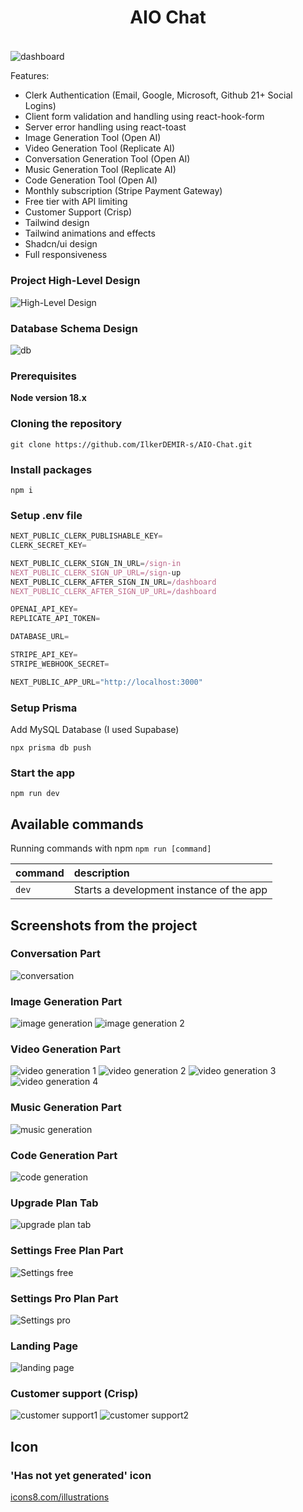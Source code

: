 # <div align="center"><h4>AIO Chat</h4></div>


![dashboard](https://github.com/IlkerDEMIR-s/AIO-Chat/blob/main/public/ss/dashboard.png)

Features:

- Clerk Authentication (Email, Google, Microsoft, Github 21+ Social Logins)
- Client form validation and handling using react-hook-form
- Server error handling using react-toast
- Image Generation Tool (Open AI)
- Video Generation Tool (Replicate AI)
- Conversation Generation Tool (Open AI)
- Music Generation Tool (Replicate AI)
- Code Generation Tool (Open AI)
- Monthly subscription (Stripe Payment Gateway)
- Free tier with API limiting
- Customer Support (Crisp)
- Tailwind design
- Tailwind animations and effects
- Shadcn/ui design
- Full responsiveness
  

### Project High-Level Design
![High-Level Design](https://github.com/IlkerDEMIR-s/AIO-Chat/blob/main/public/ss/High-Level%20Design.png)

### Database Schema Design
![db](https://github.com/IlkerDEMIR-s/AIO-Chat/blob/main/public/ss/db.png)


### Prerequisites

**Node version 18.x**

### Cloning the repository

```shell
git clone https://github.com/IlkerDEMIR-s/AIO-Chat.git
```

### Install packages

```shell
npm i
```

### Setup .env file


```js
NEXT_PUBLIC_CLERK_PUBLISHABLE_KEY=
CLERK_SECRET_KEY=

NEXT_PUBLIC_CLERK_SIGN_IN_URL=/sign-in
NEXT_PUBLIC_CLERK_SIGN_UP_URL=/sign-up
NEXT_PUBLIC_CLERK_AFTER_SIGN_IN_URL=/dashboard
NEXT_PUBLIC_CLERK_AFTER_SIGN_UP_URL=/dashboard

OPENAI_API_KEY=
REPLICATE_API_TOKEN=

DATABASE_URL=

STRIPE_API_KEY=
STRIPE_WEBHOOK_SECRET=

NEXT_PUBLIC_APP_URL="http://localhost:3000"
```

### Setup Prisma

Add MySQL Database (I used Supabase)

```shell
npx prisma db push

```

### Start the app

```shell
npm run dev
```

## Available commands

Running commands with npm `npm run [command]`

| command         | description                              |
| :-------------- | :--------------------------------------- |
| `dev`           | Starts a development instance of the app |



## Screenshots from the project

### Conversation Part
![conversation](https://github.com/IlkerDEMIR-s/AIO-Chat/blob/main/public/ss/conversation.png)

### Image Generation Part
![image generation](https://github.com/IlkerDEMIR-s/AIO-Chat/blob/main/public/ss/image%20generation.png)
![image generation 2](https://github.com/IlkerDEMIR-s/AIO-Chat/blob/main/public/ss/image%20generation%202.png)

### Video Generation Part
![video generation 1](https://github.com/IlkerDEMIR-s/AIO-Chat/blob/main/public/ss/video%20generation%201.png)
![video generation 2](https://github.com/IlkerDEMIR-s/AIO-Chat/blob/main/public/ss/video%20generation%202.png)
![video generation 3](https://github.com/IlkerDEMIR-s/AIO-Chat/blob/main/public/ss/video%20generation3.png)
![video generation 4](https://github.com/IlkerDEMIR-s/AIO-Chat/blob/main/public/ss/video%20generation%204.png)

### Music Generation Part
![music generation](https://github.com/IlkerDEMIR-s/AIO-Chat/blob/main/public/ss/music%20generation.png)

### Code Generation Part
![code generation](https://github.com/IlkerDEMIR-s/AIO-Chat/blob/main/public/ss/code%20generation.png)

### Upgrade Plan Tab
![upgrade plan tab](https://github.com/IlkerDEMIR-s/AIO-Chat/blob/main/public/ss/upgrade%20plan%20tab.png)

### Settings Free Plan Part
![Settings free](https://github.com/IlkerDEMIR-s/AIO-Chat/blob/main/public/ss/Settings%20free.png)

### Settings Pro Plan Part
![Settings pro](https://github.com/IlkerDEMIR-s/AIO-Chat/blob/main/public/ss/Settings%20pro.png)

### Landing Page
![landing page](https://github.com/IlkerDEMIR-s/AIO-Chat/blob/main/public/ss/landing%20page.png)

### Customer support (Crisp)
![customer support1](https://github.com/IlkerDEMIR-s/AIO-Chat/blob/main/public/ss/customer%20support1.png)
![customer support2](https://github.com/IlkerDEMIR-s/AIO-Chat/blob/main/public/ss/customer%20support2.png)

## Icon

### 'Has not yet generated' icon
[icons8.com/illustrations](https://icons8.com/illustrations/illustration/casual-life-3d-boy-and-girl-sitting-in-front-of-laptop)

